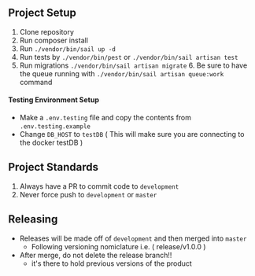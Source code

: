 ## Project Setup

1. Clone repository
2. Run composer install
3. Run `./vendor/bin/sail up -d`
4. Run tests by `./vendor/bin/pest` or `./vendor/bin/sail artisan test`
5. Run migrations `./vendor/bin/sail artisan migrate`
   6. Be sure to have the queue running with `./vendor/bin/sail artisan queue:work` command

#### Testing Environment Setup
- Make a `.env.testing` file and copy the contents from `.env.testing.example`
- Change `DB_HOST` to `testDB` ( This will make sure you are connecting to the docker testDB )

## Project Standards

1. Always have a PR to commit code to `development`
2. Never force push to `development` or `master`

## Releasing
- Releases will be made off of `development` and then merged into `master`
  - Following versioning nomiclature i.e. ( release/v1.0.0 )
- After merge, do not delete the release branch!!
  - it's there to hold previous versions of the product
